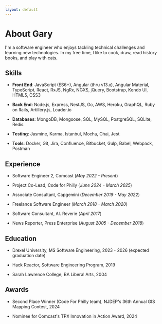 ```yaml
---
layout: default
---
```


# About Gary

I'm a software engineer who enjoys tackling technical challenges and learning new technologies. In my free time, I like to cook, draw, read history books, and play with cats.

## Skills

* **Front End**: JavaScript (ES6+), Angular (thru v13.x), Angular Material, TypeScript, React, RxJS, NgRx, NGXS, jQuery, Bootstrap, Kendo UI, HTML5, CSS3

* **Back End**: Node.js, Express, NestJS, Go, AWS, Heroku, GraphQL, Ruby on Rails, Artillery.js, Loader.io

* **Databases**: MongoDB, Mongoose, SQL, MySQL, PostgreSQL, SQLite, Redis

* **Testing**: Jasmine, Karma, Istanbul, Mocha, Chai, Jest

* **Tools**: Docker, Git, Jira, Confluence, Bitbucket, Gulp, Babel, Webpack, Postman

## Experience

* Software Engineer 2, Comcast (_May 2022 - Present_)

* Project Co-Lead, Code for Philly (_June 2024 - March 2025_)

* Associate Consultant, Capgemini (_December 2019 - May 2022_)

* Freelance Software Engineer (_March 2018 - March 2020_)

* Software Consultant, AI. Reverie (_April 2017_)

* News Reporter, Press Enterprise (_August 2005 - December 2018_)

## Education

* Drexel University, MS Software Engineering, 2023 - 2026 (expected graduation date)

* Hack Reactor, Software Engineering Program, 2019

* Sarah Lawrence College, BA Liberal Arts, 2004

## Awards

* Second Place Winner (Code For Philly team), NJDEP's 36th Annual GIS Mapping Contest, 2024

* Nominee for Comcast's TPX Innovation in Action Award, 2024
